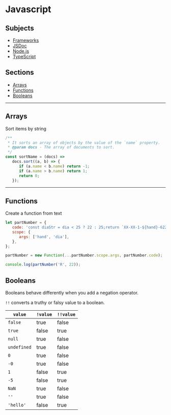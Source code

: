 # Javascript <!-- omit in toc -->

## Subjects <!-- omit in toc -->

- [Frameworks](./frameworks.md)
- [JSDoc](./jsooc.md)
- [Node.js](./node.md)
- [TypeScript](./ts/mian.md)

## Sections <!-- omit in toc -->

- [Arrays](#arrays)
- [Functions](#functions)
- [Booleans](#booleans)

---

## Arrays

Sort items by string

```js
/**
 * It sorts an array of objects by the value of the `name` property.
 * @param docs - The array of documents to sort.
 */
const sortName = (docs) =>
   docs.sort((a, b) => {
      if (a.name < b.name) return -1;
      if (a.name > b.name) return 1;
      return 0;
   });
```
---

## Functions

Create a function from text

```js
let partNumber = {
   code: 'const diaStr = dia < 25 ? 22 : 25;return `XX-XX-1-${hand}-622${diaStr}`;',
   scope: {
      args: ['hand', 'dia'],
   },
};

partNumber = new Function(...partNumber.scope.args, partNumber.code);

console.log(partNumber('R', 22));
```

## Booleans

Booleans behave differently when you add a negation operator.

`!!` converts a truthy or falsy value to a boolean.

| `value`     | `!value` | `!!value` |
| ----------- | -------- | --------- |
| `false`     | true     | false     |
| `true`      | false    | true      |
| `null`      | true     | false     |
| `undefined` | true     | false     |
| `0`         | true     | false     |
| `-0`        | true     | false     |
| `1`         | false    | true      |
| `-5`        | false    | true      |
| `NaN`       | true     | false     |
| `''`        | true     | false     |
| `'hello'`   | false    | true      |
